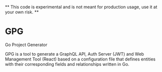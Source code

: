 ** This code is experimental and is not meant for production usage, use it at your own risk. **

# GPG
Go Project Generator

GPG is a tool to generate a GraphQL API, Auth Server (JWT) and Web Management Tool (React) based on a configuration file that defines entities with their corresponding fields and relationships written in Go.



